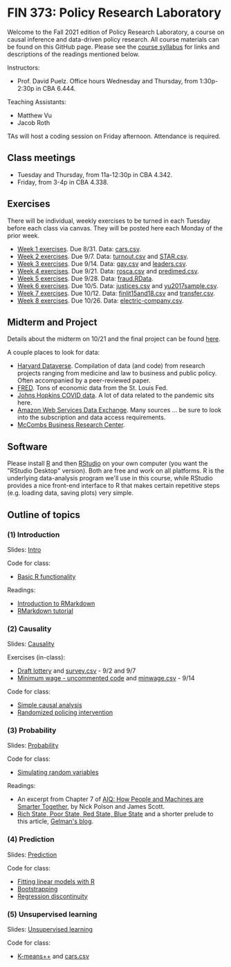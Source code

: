 # FIN 373: Policy Research Laboratory

Welcome to the Fall 2021 edition of Policy Research Laboratory, a course on causal inference and data-driven policy research.  All course materials can be found on this GitHub page.  Please see the [course syllabus](syllabus.pdf) for links and descriptions of the readings mentioned below.

Instructors:  
- Prof. David Puelz.  Office hours Wednesday and Thursday, from 1:30p-2:30p in CBA 6.444.

Teaching Assistants:
- Matthew Vu
- Jacob Roth

TAs will host a coding session on Friday afternoon.  Attendance is required.

## Class meetings

- Tuesday and Thursday, from 11a-12:30p in CBA 4.342.
- Friday, from 3-4p in CBA 4.338.

## Exercises

There will be individual, weekly exercises to be turned in each Tuesday before each class via canvas.  They will be posted here each Monday of the prior week.  

- [Week 1 exercises](assignments/HW1.pdf). Due 8/31. Data: [cars.csv](https://downgit.github.io/#/home?url=https://github.com/dpuelz/Policy-Research-Laboratory/blob/main/data/cars.csv).
- [Week 2 exercises](assignments/HW2.pdf). Due 9/7. Data: [turnout.csv](https://downgit.github.io/#/home?url=https://github.com/dpuelz/Policy-Research-Laboratory/blob/main/data/turnout.csv) and [STAR.csv](https://downgit.github.io/#/home?url=https://github.com/dpuelz/Policy-Research-Laboratory/blob/main/data/STAR.csv).
- [Week 3 exercises](assignments/HW3.pdf). Due 9/14. Data: [gay.csv](https://downgit.github.io/#/home?url=https://github.com/dpuelz/Policy-Research-Laboratory/blob/main/data/gay.csv) and [leaders.csv](https://downgit.github.io/#/home?url=https://github.com/dpuelz/Policy-Research-Laboratory/blob/main/data/leaders.csv).
- [Week 4 exercises](assignments/HW4.pdf). Due 9/21. Data: [rosca.csv](https://downgit.github.io/#/home?url=https://github.com/dpuelz/Policy-Research-Laboratory/blob/main/data/rosca.csv) and [predimed.csv](https://downgit.github.io/#/home?url=https://github.com/dpuelz/Policy-Research-Laboratory/blob/main/data/predimed.csv).
- [Week 5 exercises](assignments/HW5.pdf). Due 9/28. Data: [fraud.RData](https://downgit.github.io/#/home?url=https://github.com/dpuelz/Policy-Research-Laboratory/blob/main/data/fraud.RData). 
- [Week 6 exercises](assignments/HW6.pdf). Due 10/5. Data: [justices.csv](https://downgit.github.io/#/home?url=https://github.com/dpuelz/Policy-Research-Laboratory/blob/main/data/justices.csv) and [yu2017sample.csv](https://downgit.github.io/#/home?url=https://github.com/dpuelz/Policy-Research-Laboratory/blob/main/data/yu2017sample.csv).
- [Week 7 exercises](assignments/HW7.pdf). Due 10/12. Data: [finlit15and18.csv](https://downgit.github.io/#/home?url=https://github.com/dpuelz/Policy-Research-Laboratory/blob/main/data/finlit15and18.csv) and [transfer.csv](https://downgit.github.io/#/home?url=https://github.com/dpuelz/Policy-Research-Laboratory/blob/main/data/transfer.csv).
- [Week 8 exercises](assignments/HW8.pdf). Due 10/26. Data: [electric-company.csv](https://downgit.github.io/#/home?url=https://github.com/dpuelz/Policy-Research-Laboratory/blob/main/data/electric-company.csv).


## Midterm and Project

Details about the midterm on 10/21 and the final project can be found [here](slides/PRL-project_midterm.pdf).

A couple places to look for data:
- [Harvard Dataverse](https://dataverse.harvard.edu).  Compilation of data (and code) from research projects ranging from medicine and law to business and public policy.  Often accompanied by a peer-reviewed paper.
- [FRED](https://fred.stlouisfed.org).  Tons of economic data from the St. Louis Fed.
- [Johns Hopkins COVID data](https://github.com/CSSEGISandData/COVID-19).  A lot of data related to the pandemic sits here.
- [Amazon Web Services Data Exchange](https://aws.amazon.com/marketplace/search/results?category=d5a43d97-558f-4be7-8543-cce265fe6d9d&FULFILLMENT_OPTION_TYPE=DATA_EXCHANGE&filters=FULFILLMENT_OPTION_TYPE).  Many sources ... be sure to look into the subscription and data access requirements.
- [McCombs Business Research Center](https://guides.lib.utexas.edu/BRC).


## Software

Please install [R](http://www.r-project.org) and then [RStudio](http://www.rstudio.org) on your own computer (you want the "RStudio Desktop" version).  Both are free and work on all platforms.  R is the underlying data-analysis program we'll use in this course, while RStudio provides a nice front-end interface to R that makes certain repetitive steps (e.g. loading data, saving plots) very simple.

## Outline of topics  

### (1) Introduction

Slides: [Intro](slides/PRL-intro.pdf)

Code for class:
- [Basic R functionality](code/intro1.R)

Readings:  
- [Introduction to RMarkdown](http://rmarkdown.rstudio.com)  
- [RMarkdown tutorial](https://rmarkdown.rstudio.com/lesson-1.html)  

### (2) Causality

Slides: [Causality](slides/PRL-causality.pdf)

Exercises (in-class):
- [Draft lottery](code/draftlottery.md) and [survey.csv](https://downgit.github.io/#/home?url=https://github.com/dpuelz/Policy-Research-Laboratory/blob/main/data/survey.csv) - 9/2 and 9/7
- [Minimum wage - uncommented code](code/causality_minwage.R) and [minwage.csv](https://downgit.github.io/#/home?url=https://github.com/dpuelz/Policy-Research-Laboratory/blob/main/data/minwage.csv) - 9/14

Code for class:
- [Simple causal analysis](code/causality1.R)
- [Randomized policing intervention](code/causality_police.R)

### (3) Probability

Slides: [Probability](slides/PRL-probability.pdf)

Code for class:
- [Simulating random variables](code/probability.R)

Readings:  
- An excerpt from Chapter 7 of [AIQ: How People and Machines are Smarter Together](readings/AIQ_excerpt_contraceptive_effectiveness.pdf), by Nick Polson and James Scott.  
- [Rich State, Poor State, Red State, Blue State](http://www.stat.columbia.edu/~gelman/research/published/rb_qjps.pdf) and a shorter prelude to this article, [Gelman's blog](https://statmodeling.stat.columbia.edu/2005/11/07/income_matters/).

### (4) Prediction

Slides: [Prediction](slides/PRL-prediction.pdf)

Code for class:
- [Fitting linear models with R](code/linearmodels.R)
- [Bootstrapping](code/bootstrap.R)
- [Regression discontinuity](code/RD.R)

### (5) Unsupervised learning

Slides: [Unsupervised learning](slides/PRL-unsupervised.pdf)

Code for class:
- [K-means++](code/cars.R) and [cars.csv](https://downgit.github.io/#/home?url=https://github.com/dpuelz/Policy-Research-Laboratory/blob/main/data/cars.csv)

